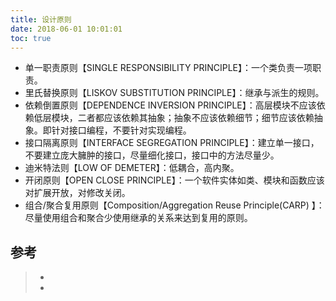 ```yaml
---
title: 设计原则
date: 2018-06-01 10:01:01
toc: true
---
```



- 单一职责原则【SINGLE RESPONSIBILITY PRINCIPLE】：一个类负责一项职责。
- 里氏替换原则【LISKOV SUBSTITUTION PRINCIPLE】：继承与派生的规则。
- 依赖倒置原则【DEPENDENCE INVERSION PRINCIPLE】：高层模块不应该依赖低层模块，二者都应该依赖其抽象；抽象不应该依赖细节；细节应该依赖抽象。即针对接口编程，不要针对实现编程。
- 接口隔离原则【INTERFACE SEGREGATION PRINCIPLE】：建立单一接口，不要建立庞大臃肿的接口，尽量细化接口，接口中的方法尽量少。
- 迪米特法则【LOW OF DEMETER】：低耦合，高内聚。
- 开闭原则【OPEN CLOSE PRINCIPLE】：一个软件实体如类、模块和函数应该对扩展开放，对修改关闭。
- 组合/聚合复用原则【Composition/Aggregation Reuse Principle(CARP) 】：尽量使用组合和聚合少使用继承的关系来达到复用的原则。




## 参考 
> - []()
> - []()

